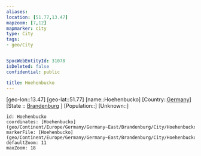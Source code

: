 ```yaml
---
aliases: 
location: [51.77,13.47]
mapzoom: [7,12] 
mapmarker: city 
type: City
tags:
- geo/City


SpocWebEntityId: 31078
isDeleted: false
confidential: public

title: Hoehenbucko
---
```

[geo-lon::13.47]
[geo-lat::51.77]
[name::Hoehenbucko]
[Country::[Germany](geo/Continent/Europe/Germany.md)]
[State :: [Brandenburg](geo/Continent/Europe/Germany/Germany~East/Brandenburg.md) ]
[Population::]
[Unknown::]


```leaflet
id: Hoehenbucko
coordinates: [Hoehenbucko](geo/Continent/Europe/Germany/Germany~East/Brandenburg/City/Hoehenbucko.md)
markerFile: [Hoehenbucko](geo/Continent/Europe/Germany/Germany~East/Brandenburg/City/Hoehenbucko.md)
defaultZoom: 11 
maxZoom: 18
```


